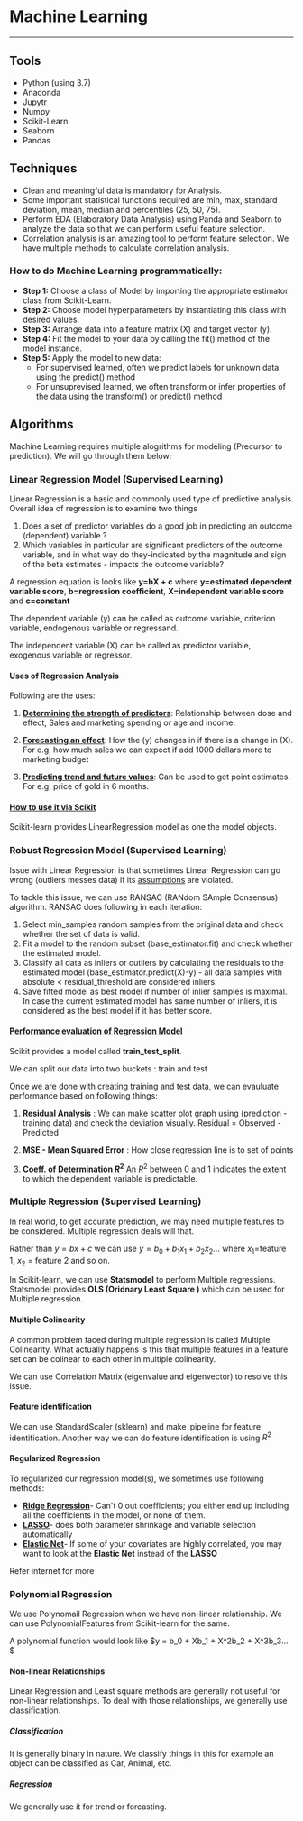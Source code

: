 # Machine Learning
----------------------

## Tools

* Python (using 3.7)
* Anaconda
* Jupytr
* Numpy
* Scikit-Learn
* Seaborn
* Pandas

## Techniques
* Clean and meaningful data is mandatory for Analysis.
* Some important statistical functions required are min, max, standard deviation, mean, median and percentiles (25, 50, 75).
* Perform EDA (Elaboratory Data Analysis) using Panda and Seaborn to analyze the data so that we can perform useful feature selection.
* Correlation analysis is an amazing tool to perform feature selection. We have multiple methods to calculate correlation analysis.

### How to do Machine Learning programmatically:

* <b>Step 1:</b> Choose a class of Model by importing the appropriate estimator class from Scikit-Learn.
* <b>Step 2:</b> Choose model hyperparameters by instantiating this class with desired values.
* <b>Step 3:</b> Arrange data into a feature matrix (X) and target vector (y).
* <b>Step 4:</b> Fit the model to your data by calling the fit() method of the model instance.
* <b>Step 5:</b> Apply the model to new data:
    - For supervised learned, often we predict labels for unknown data using the predict() method
    - For unsuprevised learned, we often transform or infer properties of the data using the transform() or predict() method


## Algorithms

Machine Learning requires multiple alogrithms for modeling (Precursor to prediction). We will go through them below:

### Linear Regression Model (Supervised Learning)

Linear Regression is a basic and commonly used type of predictive analysis. Overall idea of regression is to examine two things

1. Does a set of predictor variables do a good job in predicting an outcome (dependent) variable ?
2. Which variables in particular are significant predictors of the outcome variable, and in what way do they-indicated by the magnitude and sign of the beta estimates - impacts the outcome variable?

A regression equation is looks like <b>y=bX + c</b> where <b>y=estimated dependent variable score</b>, <b>b=regression coefficient</b>, <b>X=independent variable score</b> and <b>c=constant</b>

The dependent variable (y) can be called as outcome variable, criterion variable, endogenous variable or regressand.

The independent variable (X) can be called as predictor variable, exogenous variable or regressor.

#### Uses of Regression Analysis

Following are the uses:

1. <b><u>Determining the strength of predictors</u></b>: Relationship between dose and effect, Sales and marketing spending or age and income.

2. <b><u>Forecasting an effect</u></b>: How the (y) changes in if there is a change in (X). For e.g, how much sales we can expect if add 1000 dollars more to marketing budget

3. <b><u>Predicting trend and future values</u></b>: Can be used to get point estimates. For e.g, price of gold in 6 months.

#### <u>How to use it via Scikit</u>

Scikit-learn provides LinearRegression model as one the model objects.


### Robust Regression Model (Supervised Learning)

Issue with Linear Regression is that sometimes Linear Regression can go wrong (outliers messes data) if its <a href="https://www.statisticssolutions.com/assumptions-of-linear-regression/">assumptions</a> are violated.

To tackle this issue, we can use RANSAC (RANdom SAmple Consensus) algorithm. RANSAC does following in each iteration:

1. Select min_samples random samples from the original data and check whether the set of data is valid.
2. Fit a model to the random subset (base_estimator.fit) and check whether the estimated model.
3. Classify all data as inliers or outliers by calculating the residuals to the estimated model (base_estimator.predict(X)-y) - all data samples with absolute < residual_threshold are considered inliers.
4. Save fitted model as best model if number of inlier samples is maximal. In case the current estimated model has same number of inliers, it is considered as the best model if it has better score.

#### <u>Performance evaluation of Regression Model</u>

Scikit provides a model called <b>train_test_split</b>.

We can split our data into two buckets : train and test

Once we are done with creating training and test data, we can evauluate performance based on following things:

1. <b>Residual Analysis</b> : We can make scatter plot graph using (prediction - training data) and check the deviation visually. Residual = Observed - Predicted

2. <b>MSE - Mean Squared Error</b> : How close regression line is to set of points

3. <b>Coeff. of Determination $R^2$</b> An $R^2$ between 0 and 1 indicates the extent to which the dependent variable is predictable.


### Multiple Regression (Supervised Learning)

In real world, to get accurate prediction, we may need multiple features to be considered. Multiple regression deals will that.

Rather than $y=bx + c$ we can use $y = b_0 + b_1x_1 + b_2x_2...$ where $x_1$=feature 1, $x_2$ = feature 2 and so on.

In Scikit-learn, we can use <b>Statsmodel</b> to perform Multiple regressions. Statsmodel provides <b>OLS (Oridnary Least Square )</b> which can be used for Multiple regression.

#### Multiple Colinearity

A common problem faced during multiple regression is called Multiple Colinearity. What actually happens is this that multiple features in a feature set can be colinear to each other in multiple colinearity.

We can use Correlation Matrix (eigenvalue and eigenvector) to resolve this issue.

#### Feature identification

We can use StandardScaler (sklearn) and make_pipeline for feature identification. Another way we can do feature identification is using $R^2$

#### Regularized Regression

To regularized our regression model(s), we sometimes use following methods:

* <b><u>Ridge Regression</u></b>- Can't 0 out coefficients; you either end up including all the coefficients in the model, or none of them.
* <b><u>LASSO</u></b>- does both parameter shrinkage and variable selection automatically
* <b><u>Elastic Net</u></b>- If some of your covariates are highly correlated, you may want to look at the <b>Elastic Net</b> instead of the <b>LASSO</b>

Refer internet for more


### Polynomial Regression

We use Polynomail Regression when we have non-linear relationship. We can use PolynomialFeatures from Scikit-learn for the same.

A polynomial function would look like $y = b_0 + Xb_1 + X^2b_2 + X^3b_3... $

#### Non-linear Relationships

Linear Regression and Least square methods are generally not useful for non-linear relationships. To deal with those relationships, we generally use classification.

##### Classification

It is generally binary in nature. We classify things in this for example an object can be classified as Car, Animal, etc.

##### Regression

We generally use it for trend or forcasting. 






